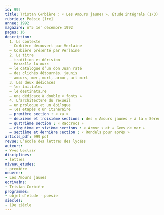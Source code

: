 ```yaml
---
id: 999
title: Tristan Corbière : « Les Amours jaunes ». Étude intégrale (1/3)
rubrique: Poésie [1re]
annee: 1992
magazine: n°5 1er décembre 1992
pages: 16
description: 
  1. Le contexte
  – Corbière découvert par Verlaine
  – Corbière présenté par Verlaine
  2. Le titre
  – tradition et dérision
  – Marcelle la muse
  – le catalogue d’un don Juan raté
  – des clichés détournés, jaunis
  – amours, mer, mort, armor, art mort
  3. Les deux dédicaces
  – les initiales
  – le destinataire
  – une dédicace à double « fonts »
  4. L’architecture du recueil
  – un prologue et un épilogue
  – les étapes d’un itinéraire
  – première section : « ça »
  – deuxième et troisième sections : des « Amours jaunes » à la « Sérénade des sérénades »
  – quatrième section : « Raccrocs »
  – cinquième et sixième sections : « Armor » et « Gens de mer »
  – septième et dernière section : « Rondels pour après »
article_pdf: 999.pdf
revue: L’école des lettres des lycées
auteurs:
- Yves Leclair
disciplines:
- lettres
niveau_etudes:
- première
oeuvres:
- Les Amours jaunes
ecrivains:
- Tristan Corbière
programmes:
- objet d’étude - poésie
siecles:
- 19e siècle
---
```

